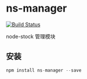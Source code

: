 # ns-manager

[![Build Status](https://travis-ci.org/node-stock/ns-manager.svg?branch=master)](https://www.travis-ci.org/node-stock/ns-manager)

node-stock 管理模块

## 安装

```js
npm install ns-manager --save
```